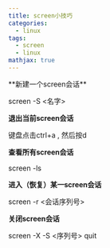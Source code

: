 ```yaml
---
title: screen小技巧
categories:
  - linux
tags:
  - screen
  - linux
mathjax: true
---
```

<meta name="referrer" content="no-referrer"/>
**新建一个screen会话**

screen -S <名字>

**退出当前screen会话**

键盘点击ctrl+a , 然后按d

**查看所有screen会话**

screen -ls

**进入（恢复）某一screen会话**

screen -r <会话序列号>

**关闭screen会话**

screen -X -S <序列号> quit